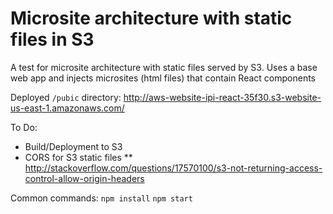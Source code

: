 # Microsite architecture with static files in S3 

A test for microsite architecture with static files served by S3. Uses a base web app and injects microsites (html files) that contain React components

Deployed `/pubic` directory:
http://aws-website-ipi-react-35f30.s3-website-us-east-1.amazonaws.com/

To Do:
* Build/Deployment to S3
* CORS for S3 static files
** http://stackoverflow.com/questions/17570100/s3-not-returning-access-control-allow-origin-headers

Common commands:
`npm install`
`npm start`